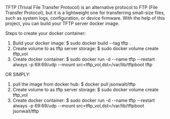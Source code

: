 TFTP (Trivial File Transfer Protocol) is an alternative protocol to FTP (File Transfer Protocol), but it is a lightweight one for transferring small-size files, such as system logs, configuration, or device firmware.
With the help of this project, you can build your TFTP server docker image.

Steps to create your docker container:
1) Build your docker image:
   $ sudo docker build --tag tftp .
2) Create volume to as tftp server storage:
   $ sudo docker volume create tftp_vol
3) Create docker container:
   $ sudo docker run -d --name tftp --restart always -p 69:69/udp --mount src=tftp_vol,dst=/var/lib/tftpboot tftp

OR SIMPLY:
1) pull the image from docker hub:
   $ docker pull jsonwalt/tftp
2) Create volume to as tftp server storage:
   $ sudo docker volume create tftp_vol
3) Create docker container:
   $ sudo docker run -d --name tftp --restart always -p 69:69/udp --mount src=tftp_vol,dst=/var/lib/tftpboot jsonwalt/tftp

